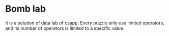 # Bomb lab
It is a solution of data lab of csapp.
Every puzzle only use limited operators, and its number of operators is limited to a specific value.
